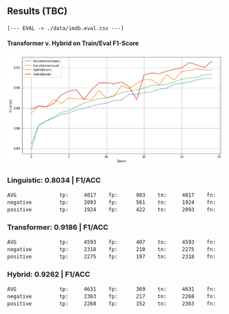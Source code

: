 ## Results (TBC)
`[--- EVAL -> ./data/imdb.eval.csv ---]`

#### Transformer v. Hybrid on Train/Eval F1-Score
![Line plot of transformer and hybrid f1 on train and eval dataset.](./experiments/train.1.000/transformer-v-hybrid.png)

### Linguistic: 0.8034 | F1/ACC
```bash
AVG           	 tp:     4017	 fp:      983 	 tn:     4017	 fn:      983	 prec=0.8034	 rec=0.8034	 f1=0.8034	 acc=0.8034
negative      	 tp:     2093	 fp:      561 	 tn:     1924	 fn:      422	 prec=0.7886	 rec=0.8322	 f1=0.8098	 acc=0.8034
positive      	 tp:     1924	 fp:      422 	 tn:     2093	 fn:      561	 prec=0.8201	 rec=0.7742	 f1=0.7965	 acc=0.8034
```

### Transformer: 0.9186 | F1/ACC
```bash
AVG           	 tp:     4593	 fp:      407 	 tn:     4593	 fn:      407	 prec=0.9186	 rec=0.9186	 f1=0.9186	 acc=0.9186
negative      	 tp:     2318	 fp:      210 	 tn:     2275	 fn:      197	 prec=0.9169	 rec=0.9217	 f1=0.9193	 acc=0.9186
positive      	 tp:     2275	 fp:      197 	 tn:     2318	 fn:      210	 prec=0.9203	 rec=0.9155	 f1=0.9179	 acc=0.9186

```

### Hybrid: 0.9262 | F1/ACC
```bash
AVG           	 tp:     4631	 fp:      369 	 tn:     4631	 fn:      369	 prec=0.9262	 rec=0.9262	 f1=0.9262	 acc=0.9262
negative      	 tp:     2363	 fp:      217 	 tn:     2268	 fn:      152	 prec=0.9159	 rec=0.9396	 f1=0.9276	 acc=0.9262
positive      	 tp:     2268	 fp:      152 	 tn:     2363	 fn:      217	 prec=0.9372	 rec=0.9127	 f1=0.9248	 acc=0.9262
```